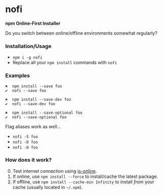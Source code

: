 # nofi

**npm Online-First Installer**

Do you switch between online/offline environments somewhat regularly?

### Installation/Usage

- `npm i -g nofi`
- Replace all your `npm install` commands with `nofi`

### Examples

```fish
✖︎  npm install --save foo
✔︎  nofi --save foo
```
```fish
✖︎  npm install --save-dev foo
✔︎  nofi --save-dev foo
```
```fish
✖︎  npm install --save-optional foo
✔︎  nofi --save-optional foo
```

Flag aliases work as well...

- `nofi -S foo`
- `nofi -D foo`
- `nofi -O foo`

### How does it work?

0. Test internet connection using [is-online](https://github.com/sindresorhus/is-online).
0. If online, use `npm install --force` to install/cache the latest package.
0. If offline, use `npm install --cache-min Infinity` to install _from_ your cache (usually located in `~/.npm`).
